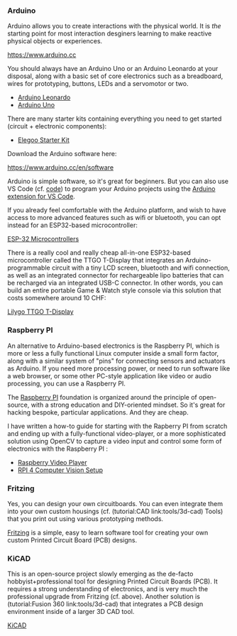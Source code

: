 ### Arduino
Arduino allows you to create interactions with the physical world. It is *the* starting point for most interaction desginers learning to make reactive physical objects or experiences.

<https://www.arduino.cc>

You should always have an Arduino Uno or an Arduino Leonardo at your disposal, along with a basic set of core electronics such as a breadboard, wires for prototyping, buttons, LEDs and a servomotor or two.

- [Arduino Leonardo](https://store.arduino.cc/arduino-leonardo-with-headers)
- [Arduino Uno](https://store.arduino.cc/arduino-uno-rev3)

There are many starter kits containing everything you need to get started (circuit + electronic components):

- [Elegoo Starter Kit](https://www.amazon.fr/Elegoo-Démarrage-dUtilisation-Débutants-Professionnels/dp/B01JD2Z5XW?ref_=ast_sto_dp)

Download the Arduino software here:

<https://www.arduino.cc/en/software>

Arduino is simple software, so it's great for beginners. But you can also use VS Code (cf. [code](03_code)) to program your Arduino projects using the [Arduino extension for VS Code](https://marketplace.visualstudio.com/items?itemName=vsciot-vscode.vscode-arduino).

If you already feel comfortable with the Arduino platform, and wish to have access to more advanced features such as wifi or bluetooth, you can opt instead for an ESP32-based microcontroller:

[ESP-32 Microcontrollers](https://en.wikipedia.org/wiki/ESP32)

There is a really cool and really cheap all-in-one ESP32-based microcontroller called the TTGO T-Display that integrates an Arduino-programmable circuit with a tiny LCD screen, bluetooth and wifi connection, as well as an integrated connector for rechargeable lipo batteries that can be recharged via an integrated USB-C connector. In other words, you can build an entire portable Game & Watch style console via this solution that costs somewhere around 10 CHF:

[Lilygo TTGO T-Display](http://www.lilygo.cn/prod_view.aspx?TypeId=50044&Id=1126&FId=t3:50044:3)

### Raspberry PI
An alternative to Arduino-based electronics is the Raspberry PI, which is more or less a fully functional Linux computer inside a small form factor, along with a similar system of "pins" for connecting sensors and actuators as Arduino. If you need more processing power, or need to run software like a web browser, or some other PC-style application like video or audio processing, you can use a Raspberry PI.

The [Raspberry PI](https://www.raspberrypi.org) foundation is organized around the principle of open-source, with a strong education and DIY-oriented mindset. So it's great for hacking bespoke, particular applications. And they are cheap.

I have written a how-to guide for starting with the Rapberry PI from scratch and ending up with a fully-functional video-player, or a more sophisticated solution using OpenCV to capture a video input and control some form of electronics with the Raspberry PI :

- [Raspberry Video Player](https://github.com/abstractmachine/Raspberry-Video-Player)
- [RPI 4 Computer Vision Setup](https://github.com/abstractmachine/RPI4-OF11-OpenCV4.5-Instructions)

### Fritzing
Yes, you can design your own circuitboards. You can even integrate them into your own custom housings (cf. (tutorial:CAD link:tools/3d-cad) Tools) that you print out using various prototyping methods.

[Fritzing](https://fritzing.org) is a simple, easy to learn software tool for creating your own custom Printed Circuit Board (PCB) designs.

### KiCAD
This is an open-source project slowly emerging as the de-facto hobbyist+professional tool for designing Printed Circuit Boards (PCB). It requires a strong understanding of electronics, and is very much the professional upgrade from Fritzing (cf. above). Another solution is (tutorial:Fusion 360 link:tools/3d-cad) that integrates a PCB design environment inside of a larger 3D CAD tool.

[KiCAD](https://www.kicad.org)
